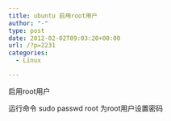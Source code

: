 ```yaml
---
title: ubuntu 启用root用户
author: "-"
type: post
date: 2012-02-02T09:03:20+00:00
url: /?p=2231
categories:
  - Linux

---
```

启用root用户

运行命令 sudo passwd root 为root用户设置密码